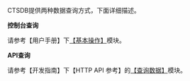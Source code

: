 
CTSDB提供两种数据查询方式，下面详细描述。

**控制台查询**

请参考【用户手册】下[【基本操作】](http://tcecqpoc.fsphere.cn/document/product/652/13540)模块。

**API查询**

请参考【开发指南】下【HTTP API 参考】的[【查询数据】](http://tcecqpoc.fsphere.cn/document/product/652/13609)模块。
